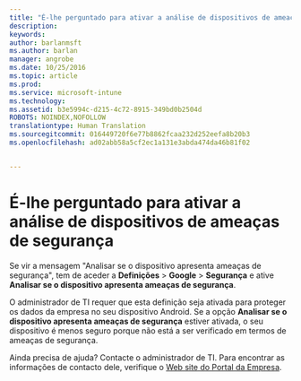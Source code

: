 ```yaml
---
title: "É-lhe perguntado para ativar a análise de dispositivos de ameaças de segurança | Microsoft Intune"
description: 
keywords: 
author: barlanmsft
ms.author: barlan
manager: angrobe
ms.date: 10/25/2016
ms.topic: article
ms.prod: 
ms.service: microsoft-intune
ms.technology: 
ms.assetid: b3e5994c-d215-4c72-8915-349bd0b2504d
ROBOTS: NOINDEX,NOFOLLOW
translationtype: Human Translation
ms.sourcegitcommit: 016449720f6e77b8862fcaa232d252eefa8b20b3
ms.openlocfilehash: ad02abb58a5cf2ec1a131e3abda474da46b81f02


---
```


# <a name="you-are-asked-to-turn-on-scan-device-for-security-threats"></a>É-lhe perguntado para ativar a análise de dispositivos de ameaças de segurança

 Se vir a mensagem "Analisar se o dispositivo apresenta ameaças de segurança", tem de aceder a **Definições** > **Google** > **Segurança** e ative **Analisar se o dispositivo apresenta ameaças de segurança**.

O administrador de TI requer que esta definição seja ativada para proteger os dados da empresa no seu dispositivo Android. Se a opção **Analisar se o dispositivo apresenta ameaças de segurança** estiver ativada, o seu dispositivo é menos seguro porque não está a ser verificado em termos de ameaças de segurança.

Ainda precisa de ajuda? Contacte o administrador de TI. Para encontrar as informações de contacto dele, verifique o [Web site do Portal da Empresa](http://portal.manage.microsoft.com).



<!--HONumber=Oct16_HO2-->



